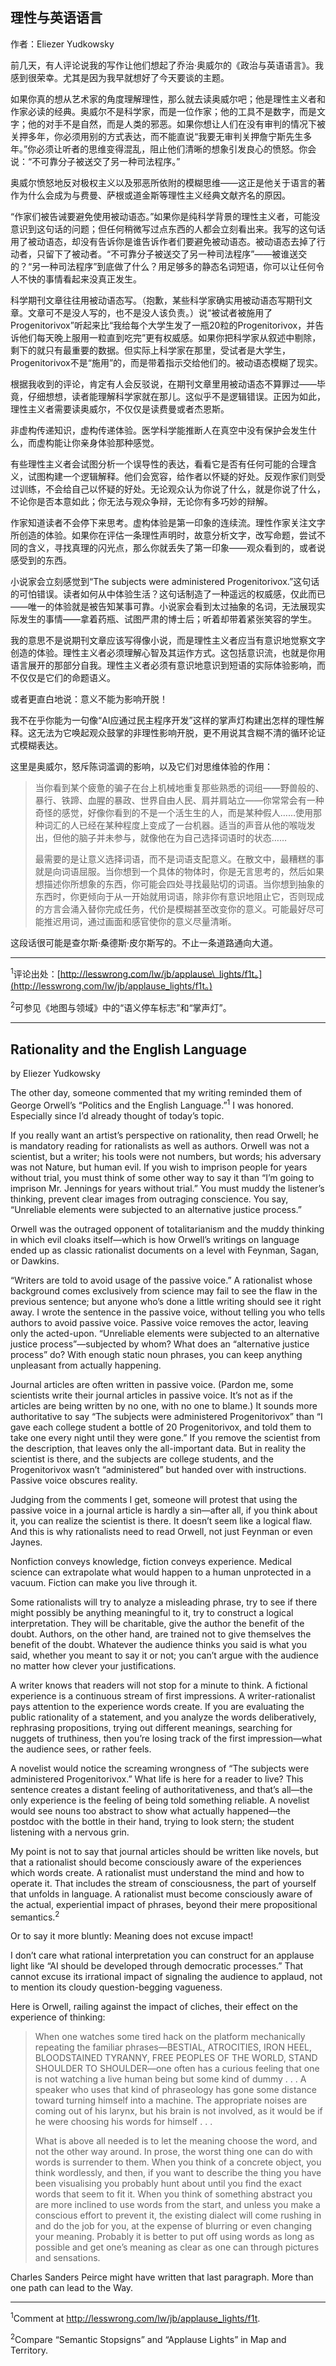 ## 理性与英语语言

作者：Eliezer Yudkowsky

前几天，有人评论说我的写作让他们想起了乔治·奥威尔的《政治与英语语言》。我感到很荣幸。尤其是因为我早就想好了今天要谈的主题。

如果你真的想从艺术家的角度理解理性，那么就去读奥威尔吧；他是理性主义者和作家必读的经典。奥威尔不是科学家，而是一位作家；他的工具不是数字，而是文字；他的对手不是自然，而是人类的邪恶。如果你想让人们在没有审判的情况下被关押多年，你必须用别的方式表达，而不能直说“我要无审判关押詹宁斯先生多年。”你必须让听者的思维变得混乱，阻止他们清晰的想象引发良心的愤怒。你会说：“不可靠分子被送交了另一种司法程序。”

奥威尔愤怒地反对极权主义以及邪恶所依附的模糊思维——这正是他关于语言的著作为什么会成为与费曼、萨根或道金斯等理性主义经典文献齐名的原因。

“作家们被告诫要避免使用被动语态。”如果你是纯科学背景的理性主义者，可能没意识到这句话的问题；但任何稍微写过点东西的人都会立刻看出来。我写的这句话用了被动语态，却没有告诉你是谁告诉作者们要避免被动语态。被动语态去掉了行动者，只留下了被动者。“不可靠分子被送交了另一种司法程序”——被谁送交的？“另一种司法程序”到底做了什么？用足够多的静态名词短语，你可以让任何令人不快的事情看起来没真正发生。

科学期刊文章往往用被动语态写。（抱歉，某些科学家确实用被动语态写期刊文章。文章可不是没人写的，也不是没人该负责。）说“被试者被施用了Progenitorivox”听起来比“我给每个大学生发了一瓶20粒的Progenitorivox，并告诉他们每天晚上服用一粒直到吃完”更有权威感。如果你把科学家从叙述中剔除，剩下的就只有最重要的数据。但实际上科学家在那里，受试者是大学生，Progenitorivox不是“施用”的，而是带着指示交给他们的。被动语态模糊了现实。

根据我收到的评论，肯定有人会反驳说，在期刊文章里用被动语态不算罪过——毕竟，仔细想想，读者能理解科学家就在那儿。这似乎不是逻辑错误。正因为如此，理性主义者需要读奥威尔，不仅仅是读费曼或者杰恩斯。

非虚构传递知识，虚构传递体验。医学科学能推断人在真空中没有保护会发生什么，而虚构能让你亲身体验那种感觉。

有些理性主义者会试图分析一个误导性的表达，看看它是否有任何可能的合理含义，试图构建一个逻辑解释。他们会宽容，给作者以怀疑的好处。反观作家们则受过训练，不会给自己以怀疑的好处。无论观众认为你说了什么，就是你说了什么，不论你是否本意如此；你无法与观众争辩，无论你有多巧妙的辩解。

作家知道读者不会停下来思考。虚构体验是第一印象的连续流。理性作家关注文字所创造的体验。如果你在评估一条理性声明时，故意分析文字，改写命题，尝试不同的含义，寻找真理的闪光点，那么你就丢失了第一印象——观众看到的，或者说感受到的东西。

小说家会立刻感觉到“The subjects were administered Progenitorivox.”这句话的可怕错误。读者如何从中体验生活？这句话制造了一种遥远的权威感，仅此而已——唯一的体验就是被告知某事可靠。小说家会看到太过抽象的名词，无法展现实际发生的事情——拿着药瓶、试图严肃的博士后；听着却带着紧张笑容的学生。

我的意思不是说期刊文章应该写得像小说，而是理性主义者应当有意识地觉察文字创造的体验。理性主义者必须理解心智及其运作方式。这包括意识流，也就是你用语言展开的那部分自我。理性主义者必须有意识地意识到短语的实际体验影响，而不仅仅是它们的命题语义。

或者更直白地说：意义不能为影响开脱！

我不在乎你能为一句像“AI应通过民主程序开发”这样的掌声灯构建出怎样的理性解释。这无法为它唤起观众鼓掌的非理性影响开脱，更不用说其含糊不清的循环论证式模糊表达。

这里是奥威尔，怒斥陈词滥调的影响，以及它们对思维体验的作用：

> 当你看到某个疲惫的骗子在台上机械地重复那些熟悉的词组——野兽般的、暴行、铁蹄、血腥的暴政、世界自由人民、肩并肩站立——你常常会有一种奇怪的感觉，好像你看到的不是一个活生生的人，而是某种假人……使用那种词汇的人已经在某种程度上变成了一台机器。适当的声音从他的喉咙发出，但他的脑子并未参与，就像他在为自己选择词语时的状态……
>
> 最需要的是让意义选择词语，而不是词语支配意义。在散文中，最糟糕的事就是向词语屈服。当你想到一个具体的物体时，你是无言思考的，然后如果想描述你所想象的东西，你可能会四处寻找最贴切的词语。当你想到抽象的东西时，你更倾向于从一开始就用词语，除非你有意识地阻止它，否则现成的方言会涌入替你完成任务，代价是模糊甚至改变你的意义。可能最好尽可能推迟用词，通过画面和感官使你的意义尽量清晰。

这段话很可能是查尔斯·桑德斯·皮尔斯写的。不止一条道路通向大道。

---

<sup>1</sup>评论出处：[http://lesswrong.com/lw/jb/applause\_lights/f1t。](http://lesswrong.com/lw/jb/applause_lights/f1t。)

<sup>2</sup>可参见《地图与领域》中的“语义停车标志”和“掌声灯”。

---

## Rationality and the English Language

by Eliezer Yudkowsky

The other day, someone commented that my writing reminded them of George Orwell’s “Politics and the English Language.”<sup>1</sup> I was honored. Especially since I’d already thought of today’s topic.

If you really want an artist’s perspective on rationality, then read Orwell; he is mandatory reading for rationalists as well as authors. Orwell was not a scientist, but a writer; his tools were not numbers, but words; his adversary was not Nature, but human evil. If you wish to imprison people for years without trial, you must think of some other way to say it than “I’m going to imprison Mr. Jennings for years without trial.” You must muddy the listener’s thinking, prevent clear images from outraging conscience. You say, “Unreliable elements were subjected to an alternative justice process.”

Orwell was the outraged opponent of totalitarianism and the muddy thinking in which evil cloaks itself—which is how Orwell’s writings on language ended up as classic rationalist documents on a level with Feynman, Sagan, or Dawkins.

“Writers are told to avoid usage of the passive voice.” A rationalist whose background comes exclusively from science may fail to see the flaw in the previous sentence; but anyone who’s done a little writing should see it right away. I wrote the sentence in the passive voice, without telling you who tells authors to avoid passive voice. Passive voice removes the actor, leaving only the acted-upon. “Unreliable elements were subjected to an alternative justice process”—subjected by whom? What does an “alternative justice process” do? With enough static noun phrases, you can keep anything unpleasant from actually happening.

Journal articles are often written in passive voice. (Pardon me, some scientists write their journal articles in passive voice. It’s not as if the articles are being written by no one, with no one to blame.) It sounds more authoritative to say “The subjects were administered Progenitorivox” than “I gave each college student a bottle of 20 Progenitorivox, and told them to take one every night until they were gone.” If you remove the scientist from the description, that leaves only the all-important data. But in reality the scientist is there, and the subjects are college students, and the Progenitorivox wasn’t “administered” but handed over with instructions. Passive voice obscures reality.

Judging from the comments I get, someone will protest that using the passive voice in a journal article is hardly a sin—after all, if you think about it, you can realize the scientist is there. It doesn’t seem like a logical flaw. And this is why rationalists need to read Orwell, not just Feynman or even Jaynes.

Nonfiction conveys knowledge, fiction conveys experience. Medical science can extrapolate what would happen to a human unprotected in a vacuum. Fiction can make you live through it.

Some rationalists will try to analyze a misleading phrase, try to see if there might possibly be anything meaningful to it, try to construct a logical interpretation. They will be charitable, give the author the benefit of the doubt. Authors, on the other hand, are trained not to give themselves the benefit of the doubt. Whatever the audience thinks you said is what you said, whether you meant to say it or not; you can’t argue with the audience no matter how clever your justifications.

A writer knows that readers will not stop for a minute to think. A fictional experience is a continuous stream of first impressions. A writer-rationalist pays attention to the experience words create. If you are evaluating the public rationality of a statement, and you analyze the words deliberatively, rephrasing propositions, trying out different meanings, searching for nuggets of truthiness, then you’re losing track of the first impression—what the audience sees, or rather feels.

A novelist would notice the screaming wrongness of “The subjects were administered Progenitorivox.” What life is here for a reader to live? This sentence creates a distant feeling of authoritativeness, and that’s all—the only experience is the feeling of being told something reliable. A novelist would see nouns too abstract to show what actually happened—the postdoc with the bottle in their hand, trying to look stern; the student listening with a nervous grin.

My point is not to say that journal articles should be written like novels, but that a rationalist should become consciously aware of the experiences which words create. A rationalist must understand the mind and how to operate it. That includes the stream of consciousness, the part of yourself that unfolds in language. A rationalist must become consciously aware of the actual, experiential impact of phrases, beyond their mere propositional semantics.<sup>2</sup>

Or to say it more bluntly: Meaning does not excuse impact!

I don’t care what rational interpretation you can construct for an applause light like “AI should be developed through democratic processes.” That cannot excuse its irrational impact of signaling the audience to applaud, not to mention its cloudy question-begging vagueness.

Here is Orwell, railing against the impact of cliches, their effect on the experience of thinking:

> When one watches some tired hack on the platform mechanically repeating the familiar phrases—BESTIAL, ATROCITIES, IRON HEEL, BLOODSTAINED TYRANNY, FREE PEOPLES OF THE WORLD, STAND SHOULDER TO SHOULDER—one often has a curious feeling that one is not watching a live human being but some kind of dummy . . . A speaker who uses that kind of phraseology has gone some distance toward turning himself into a machine. The appropriate noises are coming out of his larynx, but his brain is not involved, as it would be if he were choosing his words for himself . . .
> 
> What is above all needed is to let the meaning choose the word, and not the other way around. In prose, the worst thing one can do with words is surrender to them. When you think of a concrete object, you think wordlessly, and then, if you want to describe the thing you have been visualising you probably hunt about until you find the exact words that seem to fit it. When you think of something abstract you are more inclined to use words from the start, and unless you make a conscious effort to prevent it, the existing dialect will come rushing in and do the job for you, at the expense of blurring or even changing your meaning. Probably it is better to put off using words as long as possible and get one’s meaning as clear as one can through pictures and sensations.

Charles Sanders Peirce might have written that last paragraph. More than one path can lead to the Way.

---

<sup>1</sup>Comment at http://lesswrong.com/lw/jb/applause_lights/f1t.

<sup>2</sup>Compare “Semantic Stopsigns” and “Applause Lights” in Map and Territory.